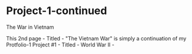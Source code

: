 # Project-1-continued
The War in Vietnam

This 2nd page - Titled - "The Vietnam War" is simply a continuation of my Protfolio-1 Project #1 - Titled - World War II -
